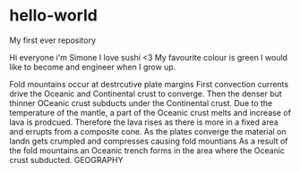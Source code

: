 
# hello-world
My first ever repository

Hi everyone i'm Simone 
I love sushi <3
My favourite colour is green
I would like to become and engineer when I grow up.


Fold mountains occur at destrcutive plate margins
First convection currents drive the Oceanic and Continental crust to converge.
Then the denser but thinner OCeanic crust subducts under the Continental crust.
Due to the temperature of the mantle, a part of the Oceanic crust melts and increase of lava is prodcued.
Therefore the lava rises as there is more in a fixed area and errupts from a composite cone.
As the plates converge the material on landn gets crumpled and compresses causing fold mountians 
As a result of the fold mountains an Oceanic trench forms in the area where the Oceanic crust subducted.
GEOGRAPHY
